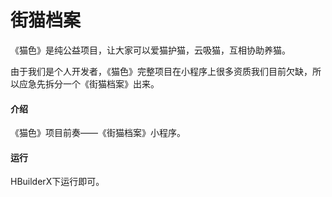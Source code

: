 # 街猫档案

《猫色》是纯公益项目，让大家可以爱猫护猫，云吸猫，互相协助养猫。

由于我们是个人开发者，《猫色》完整项目在小程序上很多资质我们目前欠缺，所以应急先拆分一个《街猫档案》出来。

#### 介绍

《猫色》项目前奏——《街猫档案》小程序。

#### 运行

HBuilderX下运行即可。